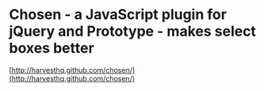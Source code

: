 <!--
id: 14628566399
link: http://tumblr.atmos.org/post/14628566399/chosen-a-javascript-plugin-for-jquery-and-prototype
slug: chosen-a-javascript-plugin-for-jquery-and-prototype
date: Thu Dec 22 2011 11:55:28 GMT-0800 (PST)
publish: 2011-12-022
tags: 
title: Chosen - a JavaScript plugin for jQuery and Prototype - makes select boxes better
-->


Chosen - a JavaScript plugin for jQuery and Prototype - makes select boxes better
=================================================================================

[http://harvesthq.github.com/chosen/](http://harvesthq.github.com/chosen/)

